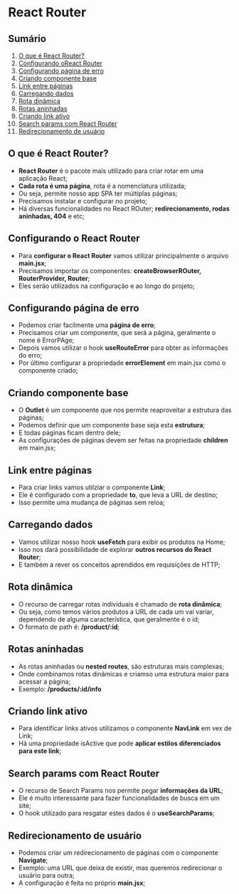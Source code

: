 # React Router

## Sumário

1. [O que é React Router?](#o-que-é-react-router)
2. [Configurando  oReact Router](#configurando-o-react-router)
3. [Configurando página de erro](#configurando-página-de-erro)
4. [Criando componente base](#criando-componente-base)
5. [Link entre páginas](#link-entre-páginas)
6. [Carregando dados](#carregando-dados)
7. [Rota dinâmica](#rota-dinâmica)
8. [Rotas aninhadas](#rotas-aninhadas)
9. [Criando link ativo](#criando-link-ativo)
10. [Search params com React Router](#search-params-com-react-router)
11. [Redirecionamento de usuário](#redirecionamento-de-usuário)

## O que é React Router?

- **React Router** é o pacote mais utilizado para criar rotar em uma aplicação React;
- **Cada rota é uma página**, rota é a nomenclatura utilizada;
- Ou seja, permite nosso app SPA ter múltiplas páginas;
- Precisamos instalar e configurar no projeto;
- Há diversas funcionalidades no React ROuter; **redirecionamento, rodas aninhadas, 404** e etc;

## Configurando o React Router

- Para **configurar o React Router** vamos utilizar principalmente o arquivo **main.jsx**;
- Precisamos importar os componentes: **createBrowserROuter, RouterProvider, Router**;
- Eles serão utilizados na configuração e ao longo do projeto;

## Configurando página de erro

- Podemos criar facilmente uma **página de erro**;
- Precisamos criar um componente, que será a página, geralmente o nome é ErrorPAge;
- Depois vamos utilizar o hook **useRouteError** para obter as informações do erro;
- Por último configurar a propriedade **errorElement** em main.jsx como o componente criado;

## Criando componente base

- O **Outlet** é um componente que nos permite reaproveitar a estrutura das páginas;
- Podemos definir que um componente base seja esta **estrutura**;
- E todas páginas ficam dentro dele;
- As configurações de páginas devem ser feitas na propriedade **children** em main.jsx;

## Link entre páginas

- Para criar links vamos utilziar o componente **Link**;
- Ele é configurado com a propriedade **to**, que leva a URL de destino;
- Isso permite uma mudança de páginas sem reloa;

## Carregando dados

- Vamos utilizar nosso hook **useFetch** para exibir os produtos na Home;
- Isso nos dará possibilidade de explorar **outros recursos do React Router**;
- E também a rever os conceitos aprendidos em requisições de HTTP;

## Rota dinâmica

- O recurso de carregar rotas individuais é chamado de **rota dinâmica**;
- Ou seja, como temos vários produtos a URL de cada um vai variar, dependendo de alguma característica, que geralmente é o id;
- O formato de path é: **/product/:id**;

## Rotas aninhadas

- As rotas aninhadas ou **nested routes**, são estruturas mais complexas;
- Onde combinamos rotas dinâmicas e criamso uma estrutura maior para acessar a página;
- Exemplo: **/products/:id/info**

## Criando link ativo

- Para identificar links ativos utilizamos o componente **NavLink** em vex de Link;
- Há uma propriedade isActive que pode **aplicar estilos diferenciados para este link**;

## Search params com React Router

- O recurso de Search Params nos permite pegar **informações da URL**;
- Ele é muito interessante para fazer funcionalidades de busca em um site;
- O hook utilizado para resgatar estes dados é o **useSearchParams**;

## Redirecionamento de usuário

- Podemos criar um redirecionamento de páginas com o componente **Navigate**;
- Exemplo: uma URL que deixa de existir, mas queremos redirecionar o usuário para outra;
- A configuração é feita no próprio **main.jsx**;